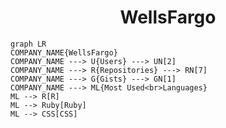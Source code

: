 <h1 align="center">WellsFargo</h1>

```mermaid
graph LR
COMPANY_NAME{WellsFargo}
COMPANY_NAME ---> U{Users} ---> UN[2]
COMPANY_NAME ---> R{Repositories} ---> RN[7]
COMPANY_NAME ---> G{Gists} ---> GN[1]
COMPANY_NAME ---> ML{Most Used<br>Languages}
ML --> R[R]
ML --> Ruby[Ruby]
ML --> CSS[CSS]
```
